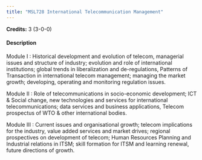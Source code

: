 ```yaml
---
title: "MSL728 International Telecommunication Management"
---
```

**Credits:** 3 (3-0-0)

#### Description
Module I : Historical development and evolution of telecom, managerial issues and structure of industry; evolution and role of international institutions; global trends in liberalization and de-regulations, Patterns of Transaction in international telecom management; managing the market growth; developing, operating and monitoring regulation issues.

Module II : Role of telecommunications in socio-economic development; ICT & Social change, new technologies and services for international telecommunications; data services and business applications, Telecom prospectus of WTO & other international bodies.

Module III : Current issues and organisational growth; telecom implications for the industry, value added services and market drives; regional prospectives on development of telecom; Human Resources Planning and Industrial relations in ITSM; skill formation for ITSM and learning renewal, future directions of growth.